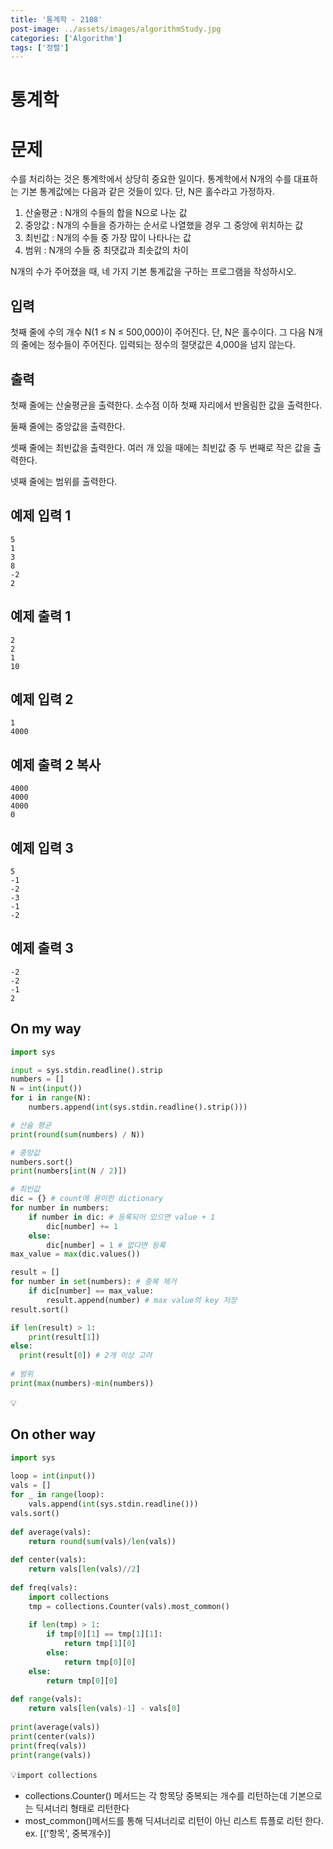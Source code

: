 ```yaml
---
title: '통계학 - 2108'
post-image: ../assets/images/algorithmStudy.jpg
categories: ['Algorithm']
tags: ['정렬']
---
```


# 통계학

# 문제

수를 처리하는 것은 통계학에서 상당히 중요한 일이다. 통계학에서 N개의 수를 대표하는 기본 통계값에는 다음과 같은 것들이 있다. 단, N은 홀수라고 가정하자.

1. 산술평균 : N개의 수들의 합을 N으로 나눈 값
2. 중앙값 : N개의 수들을 증가하는 순서로 나열했을 경우 그 중앙에 위치하는 값
3. 최빈값 : N개의 수들 중 가장 많이 나타나는 값
4. 범위 : N개의 수들 중 최댓값과 최솟값의 차이

N개의 수가 주어졌을 때, 네 가지 기본 통계값을 구하는 프로그램을 작성하시오.

## 입력

첫째 줄에 수의 개수 N(1 ≤ N ≤ 500,000)이 주어진다. 단, N은 홀수이다. 그 다음 N개의 줄에는 정수들이 주어진다. 입력되는 정수의 절댓값은 4,000을 넘지 않는다.

## 출력

첫째 줄에는 산술평균을 출력한다. 소수점 이하 첫째 자리에서 반올림한 값을 출력한다.

둘째 줄에는 중앙값을 출력한다.

셋째 줄에는 최빈값을 출력한다. 여러 개 있을 때에는 최빈값 중 두 번째로 작은 값을 출력한다.

넷째 줄에는 범위를 출력한다.

## 예제 입력 1

```
5
1
3
8
-2
2
```

## 예제 출력 1

```
2
2
1
10
```

## 예제 입력 2

```
1
4000
```

## 예제 출력 2 복사

```
4000
4000
4000
0
```

## 예제 입력 3

```
5
-1
-2
-3
-1
-2
```

## 예제 출력 3

```
-2
-2
-1
2
```

## On my way

```python
import sys

input = sys.stdin.readline().strip
numbers = []
N = int(input())
for i in range(N):
    numbers.append(int(sys.stdin.readline().strip()))

# 산술 평균
print(round(sum(numbers) / N))

# 중앙값
numbers.sort()
print(numbers[int(N / 2)])

# 최빈값
dic = {} # count에 용이한 dictionary
for number in numbers:
    if number in dic: # 등록되어 있으면 value + 1
        dic[number] += 1
    else: 
        dic[number] = 1 # 없다면 등록
max_value = max(dic.values())

result = []
for number in set(numbers): # 중복 제거
    if dic[number] == max_value:
        result.append(number) # max value의 key 저장
result.sort()

if len(result) > 1:
	print(result[1])
else:
  print(result[0]) # 2개 이상 고려
  
# 범위
print(max(numbers)-min(numbers))
```

💡

## On other way

```python
import sys
 
loop = int(input())
vals = []
for _ in range(loop):
    vals.append(int(sys.stdin.readline()))
vals.sort()
 
def average(vals):
    return round(sum(vals)/len(vals))
 
def center(vals):
    return vals[len(vals)//2]
 
def freq(vals):
    import collections
    tmp = collections.Counter(vals).most_common()
 
    if len(tmp) > 1:
        if tmp[0][1] == tmp[1][1]:
            return tmp[1][0]
        else:
            return tmp[0][0]
    else:
        return tmp[0][0]
 
def range(vals):
    return vals[len(vals)-1] - vals[0]
 
print(average(vals))
print(center(vals))
print(freq(vals))
print(range(vals))

```

💡`import collections`

- collections.Counter() 메서드는 각 항목당 중복되는 개수를 리턴하는데 기본으로는 딕셔너리 형태로 리턴한다
- most_common()메서드를 통해 딕셔너리로 리턴이 아닌 리스트 튜플로 리턴 한다. ex. [('항목', 중복개수)]